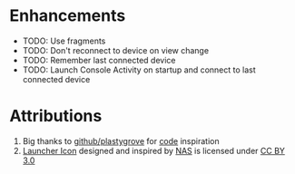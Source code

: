 # Enhancements

* TODO: Use fragments
* TODO: Don't reconnect to device on view change
* TODO: Remember last connected device
* TODO: Launch Console Activity on startup and connect to last connected device

# Attributions
1. Big thanks to [github/plastygrove](https://github.com/plastygrove) for [code](https://github.com/plastygrove/BlueSerial) inspiration
2. [Launcher Icon](http://thenounproject.com/term/bluetooth/55673/) designed and inspired by [NAS](http://thenounproject.com/nas.ztu/) is licensed under [CC BY 3.0](http://creativecommons.org/licenses/by/3.0/us/)
